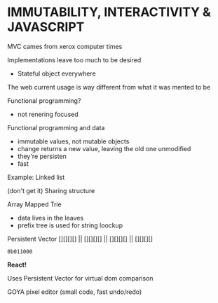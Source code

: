 IMMUTABILITY, INTERACTIVITY & JAVASCRIPT
========================================

MVC cames from xerox computer times

Implementations leave too much to be desired
- Stateful object everywhere

The web current usage is way different from what it was mented to be

Functional programming?
- not renering focused

Functional programming and data

- immutable values, not mutable objects
- change returns a new value, leaving the old one unmodified
- they're persisten
- fast

Example: Linked list

(don't get it) Sharing structure

Array Mapped Trie
- data lives in the leaves
- prefix tree is used for string loockup

Persistent Vector
    [][][][]
      ||
      [][][][]
          ||
          [][][][]
          ||
          [][][][]

    0b011000

**React!**

Uses Persistent Vector for virtual dom comparison

GOYA pixel editor (small code, fast undo/redo)
